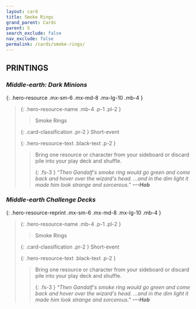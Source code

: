 ```yaml
---
layout: card
title: Smoke Rings
grand_parent: Cards
parent: S
search_exclude: false
nav_exclude: false
permalink: /cards/smoke-rings/
---
```


## PRINTINGS


### _Middle-earth: Dark Minions_

{: .hero-resource .mx-sm-6 .mx-md-8 .mx-lg-10 .mb-4 }
> {: .hero-resource-name .mb-4 .p-1 .pl-2 }
> > <div class="card-mp"></div>
> > <div class="card-name">Smoke Rings</div>
>
> {: .card-classification .pr-2 }
> Short-event
>
> {: .hero-resource-text .black-text .p-2 }
> > Bring one resource or character from your sideboard or discard pile into your play deck and shuffle. 
> > 
> > {: .fs-3 } 
> > _“Then Gandalf's smoke ring would go green and come back and hover over the wizard's head. ...and in the dim light it made him look strange and sorcerous."_ ***---&#65279;Hob*** 
> 

### _Middle-earth Challenge Decks_

{: .hero-resource-reprint .mx-sm-6 .mx-md-8 .mx-lg-10 .mb-4 }
> {: .hero-resource-name .mb-4 .p-1 .pl-2 }
> > <div class="card-mp"></div>
> > <div class="card-name">Smoke Rings</div>
>
> {: .card-classification .pr-2 }
> Short-event
>
> {: .hero-resource-text .black-text .p-2 }
> > Bring one resource or character from your sideboard or discard pile into your play deck and shuffle. 
> > 
> > {: .fs-3 } 
> > _“Then Gandalf's smoke ring would go green and come back and hover over the wizard's head. ...and in the dim light it made him look strange and sorcerous."_ ***---&#65279;Hob*** 
> 
